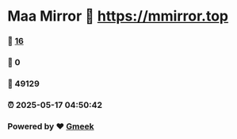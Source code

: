 # Maa Mirror :link: https://mmirror.top 
### :page_facing_up: [16](https://mmirror.top/tag.html) 
### :speech_balloon: 0 
### :hibiscus: 49129 
### :alarm_clock: 2025-05-17 04:50:42 
### Powered by :heart: [Gmeek](https://github.com/Meekdai/Gmeek)
